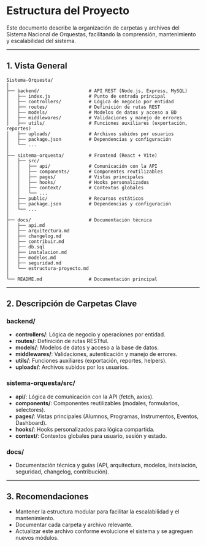 # Estructura del Proyecto

Este documento describe la organización de carpetas y archivos del Sistema Nacional de Orquestas, facilitando la comprensión, mantenimiento y escalabilidad del sistema.

---

## 1. Vista General

```
Sistema-Orquesta/
│
├── backend/                  # API REST (Node.js, Express, MySQL)
│   ├── index.js              # Punto de entrada principal
│   ├── controllers/          # Lógica de negocio por entidad
│   ├── routes/               # Definición de rutas REST
│   ├── models/               # Modelos de datos y acceso a BD
│   ├── middlewares/          # Validaciones y manejo de errores
│   ├── utils/                # Funciones auxiliares (exportación, reportes)
│   ├── uploads/              # Archivos subidos por usuarios
│   ├── package.json          # Dependencias y configuración
│   └── ...
│
├── sistema-orquesta/         # Frontend (React + Vite)
│   ├── src/
│   │   ├── api/              # Comunicación con la API
│   │   ├── components/       # Componentes reutilizables
│   │   ├── pages/            # Vistas principales
│   │   ├── hooks/            # Hooks personalizados
│   │   ├── context/          # Contextos globales
│   │   └── ...
│   ├── public/               # Recursos estáticos
│   ├── package.json          # Dependencias y configuración
│   └── ...
│
├── docs/                     # Documentación técnica
│   ├── api.md
│   ├── arquitectura.md
│   ├── changelog.md
│   ├── contribuir.md
│   ├── db.sql
│   ├── instalacion.md
│   ├── modelos.md
│   ├── seguridad.md
│   └── estructura-proyecto.md
│
└── README.md                 # Documentación principal
```

---

## 2. Descripción de Carpetas Clave

### backend/
- **controllers/**: Lógica de negocio y operaciones por entidad.
- **routes/**: Definición de rutas RESTful.
- **models/**: Modelos de datos y acceso a la base de datos.
- **middlewares/**: Validaciones, autenticación y manejo de errores.
- **utils/**: Funciones auxiliares (exportación, reportes, helpers).
- **uploads/**: Archivos subidos por los usuarios.

### sistema-orquesta/src/
- **api/**: Lógica de comunicación con la API (fetch, axios).
- **components/**: Componentes reutilizables (modales, formularios, selectores).
- **pages/**: Vistas principales (Alumnos, Programas, Instrumentos, Eventos, Dashboard).
- **hooks/**: Hooks personalizados para lógica compartida.
- **context/**: Contextos globales para usuario, sesión y estado.

### docs/
- Documentación técnica y guías (API, arquitectura, modelos, instalación, seguridad, changelog, contribución).

---

## 3. Recomendaciones

- Mantener la estructura modular para facilitar la escalabilidad y el mantenimiento.
- Documentar cada carpeta y archivo relevante.
- Actualizar este archivo conforme evolucione el sistema y se agreguen nuevos módulos.